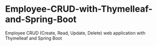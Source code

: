 # Employee-CRUD-with-Thymelleaf-and-Spring-Boot
Employee CRUD (Create, Read, Update, Delete) web application with Thymelleaf and Spring Boot
